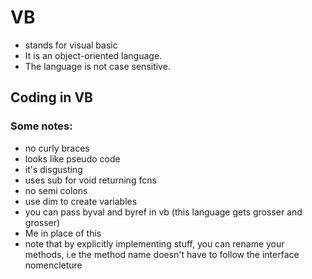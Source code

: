 # VB
- stands for visual basic
- It is an object-oriented language.
- The language is not case sensitive.

## Coding in VB
### Some notes:
- no curly braces
- looks like pseudo code
- it's disgusting
- uses sub for void returning fcns
- no semi colons
- use dim to create variables
- you can pass byval and byref in vb (this language gets grosser and grosser)
- Me in place of this
- note that by explicitly implementing stuff, you can rename your methods, i.e the method name doesn't have to follow the interface nomencleture